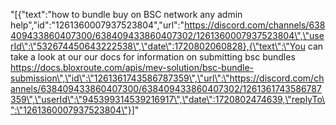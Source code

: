 "[{\"text\":\"how to bundle buy on BSC network any admin help\",\"id\":\"1261360007937523804\",\"url\":\"https://discord.com/channels/638409433860407300/638409433860407302/1261360007937523804\",\"userId\":\"532674450643222538\",\"date\":1720802060828},{\"text\":\"You can take a look at our our docs for information on submitting bsc bundles https://docs.bloxroute.com/apis/mev-solution/bsc-bundle-submission\",\"id\":\"1261361743586787359\",\"url\":\"https://discord.com/channels/638409433860407300/638409433860407302/1261361743586787359\",\"userId\":\"945399314539216917\",\"date\":1720802474639,\"replyTo\":\"1261360007937523804\"}]"